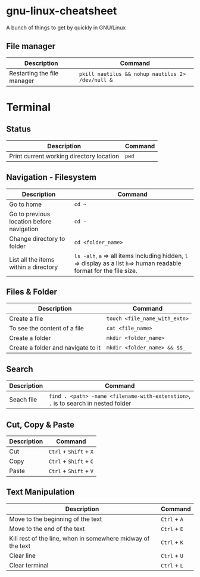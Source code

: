 # gnu-linux-cheatsheet

A bunch of things to get by quickly in GNU/Linux

## File manager

|Description|Command|
|-----------|-------|
|Restarting the file manager|`pkill nautilus && nohup nautilus 2> /dev/null &`|

# Terminal

## Status
|Description|Command|
|-----------|-------|
|Print current working directory location| `pwd`|

## Navigation - Filesystem
|Description|Command|
|-----------|-------|
|Go to home| `cd ~`|
|Go to previous location before navigation| `cd -`|
|Change directory to folder| `cd <folder_name>`|
|List all the items within a directory| `ls -alh`,  `a` => all items including hidden, `l` => display as a list `h`=> human readable format for the file size.|

## Files & Folder

|Description|Command|
|-----------|-------|
|Create a file| `touch <file_name_with_extn>`|
|To see the content of a file| `cat <file_name>`|
|Create a folder| `mkdir <folder_name>`|
|Create a folder and navigate to it| `mkdir <folder_name> && $$_`|

## Search

| Description | Command |
|-------------|---------|
| Seach file | `find . <path> -name <filename-with-extenstion>`, `.` is to search in nested folder |

## Cut, Copy & Paste
|Description|Command|
|-----------|-------|
| Cut | `Ctrl` + `Shift` + `X`|
| Copy | `Ctrl` + `Shift` + `C`|
| Paste | `Ctrl` + `Shift` + `V`|

## Text Manipulation

|Description|Command|
|-----------|-------|
|Move to the beginning of the text| `Ctrl` + `A`|
|Move to the end of the text| `Ctrl` + `E`|
|Kill rest of the line, when in somewhere midway of the text| `Ctrl` + `K`|
|Clear line| `Ctrl` + `U`|
|Clear terminal|`Ctrl` + `L`|

